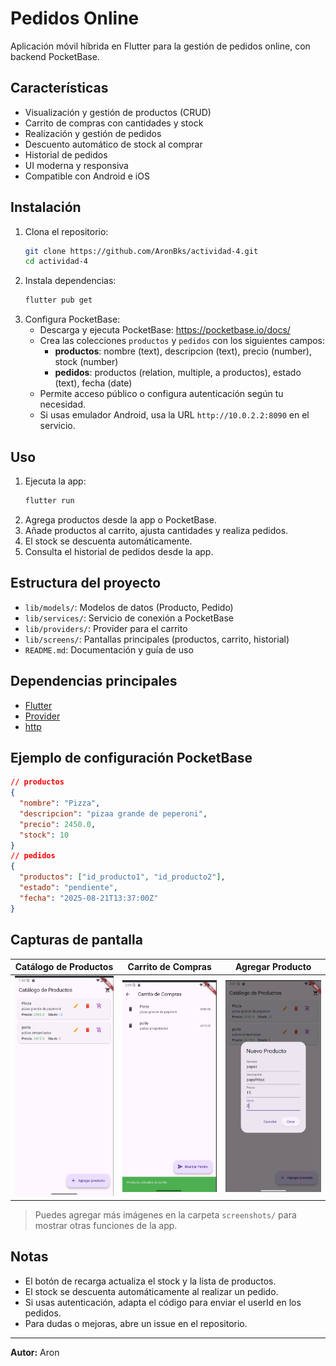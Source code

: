 # Pedidos Online

Aplicación móvil híbrida en Flutter para la gestión de pedidos online, con backend PocketBase.

## Características
- Visualización y gestión de productos (CRUD)
- Carrito de compras con cantidades y stock
- Realización y gestión de pedidos
- Descuento automático de stock al comprar
- Historial de pedidos
- UI moderna y responsiva
- Compatible con Android e iOS

## Instalación
1. Clona el repositorio:
   ```sh
   git clone https://github.com/AronBks/actividad-4.git
   cd actividad-4
   ```
2. Instala dependencias:
   ```sh
   flutter pub get
   ```
3. Configura PocketBase:
   - Descarga y ejecuta PocketBase: https://pocketbase.io/docs/
   - Crea las colecciones `productos` y `pedidos` con los siguientes campos:
     - **productos**: nombre (text), descripcion (text), precio (number), stock (number)
     - **pedidos**: productos (relation, multiple, a productos), estado (text), fecha (date)
   - Permite acceso público o configura autenticación según tu necesidad.
   - Si usas emulador Android, usa la URL `http://10.0.2.2:8090` en el servicio.

## Uso
1. Ejecuta la app:
   ```sh
   flutter run
   ```
2. Agrega productos desde la app o PocketBase.
3. Añade productos al carrito, ajusta cantidades y realiza pedidos.
4. El stock se descuenta automáticamente.
5. Consulta el historial de pedidos desde la app.

## Estructura del proyecto
- `lib/models/`: Modelos de datos (Producto, Pedido)
- `lib/services/`: Servicio de conexión a PocketBase
- `lib/providers/`: Provider para el carrito
- `lib/screens/`: Pantallas principales (productos, carrito, historial)
- `README.md`: Documentación y guía de uso

## Dependencias principales
- [Flutter](https://flutter.dev/)
- [Provider](https://pub.dev/packages/provider)
- [http](https://pub.dev/packages/http)

## Ejemplo de configuración PocketBase
```json
// productos
{
  "nombre": "Pizza",
  "descripcion": "pizaa grande de peperoni",
  "precio": 2450.0,
  "stock": 10
}
// pedidos
{
  "productos": ["id_producto1", "id_producto2"],
  "estado": "pendiente",
  "fecha": "2025-08-21T13:37:00Z"
}
```

## Capturas de pantalla

| Catálogo de Productos | Carrito de Compras | Agregar Producto |
|----------------------|--------------------|------------------|
| ![catalogo](screenshots/panel%20de%20productos.png) | ![carrito](screenshots/panel%20de%20carrito.png) | ![agregar](screenshots/panel%20de%20agregar%20producto.png) |

> Puedes agregar más imágenes en la carpeta `screenshots/` para mostrar otras funciones de la app.

## Notas
- El botón de recarga actualiza el stock y la lista de productos.
- El stock se descuenta automáticamente al realizar un pedido.
- Si usas autenticación, adapta el código para enviar el userId en los pedidos.
- Para dudas o mejoras, abre un issue en el repositorio.

---
**Autor:** Aron

